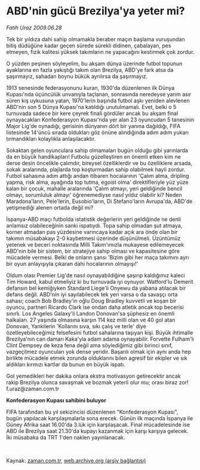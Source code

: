# ABD'nin gücü Brezilya'ya yeter mi?

*Fatih Uraz 2009.06.28*

<tr><td class="metin" colspan="2" style="padding-top: 20px; padding-left: 5px; padding-right: 10px;">Tek bir yıldıza dahi sahip olmamakla beraber maçın başlama vuruşundan bitiş düdüğüne kadar geçen sürede sürekli didinen, çabalayan, pes etmeyen, fizik kalitesi yüksek  takımların ne yapacağını kestirmek çok zordur.</td></tr><tr><td class="metin" colspan="2" style="padding-top: 20px; padding-left: 5px; padding-right: 10px;"><p> O yüzden peşinen söyleyelim, bu akşam dünya üzerinde futbol topunun ayaklarına en fazla yakıştığı takım olan Brezilya, ABD'ye fark atsa da şaşırmayız, sahadan boynu bükük ayrılırsa da şaşırmayız.
<p>1913 senesinde federasyonunu kuran, 1930'da düzenlenen ilk Dünya Kupası'nda üçüncülük unvanıyla taçlanan, sonrasında neredeyse yarım asır süren kış uykusuna yatan, 1970'lerin başında futbol aşkı yeniden alevlenen ABD'nin son 5 Dünya Kupası'na katıldığı unutulmamalı. Evet, belki o 5 turnuvada sadece bir kere çeyrek finali gördüler ancak bu akşam final oynayacakları Konfederasyon Kupası'nda yer alan 23 oyuncudan 5 tanesinin Major Lig'de oynadığı, gerisinin dünyanın dört bir yanına dağıldığı, FIFA listesinde 14'üncü sırada oldukları göz önüne alındığında adım adım yukarı tırmandıkları kolaylıkla anlaşılacaktır.
<p>Sokaktan gelen oyunculara sahip olmamaları bugün olduğu gibi yarınlarda da en büyük handikapları! Futbolu güzelleştiren en önemli etken kim ne derse desin öncelikle çalımdır, bireysel özelliklerdir ve bu özelliklere arsada, sokak aralarında, plajlarda top koşturmadan sahip olabilmek hayli zordur. Futbol sahasına adım attığı andan itibaren hocalarının 'Çalım atma, dripling yapma, risk alma, ayağında top tutma, egoist olma' direktifleriyle yüz yüze kalan bir çocuk, mahalle aralarında 'Çalım atmayı, yeri geldiğinde bencil olmayı, sorumluluk almayı' öğrenemediyse nasıl yıldız olabilir ki? Neden Maradona'ların, Pele'lerin, Eusobio'ların, Di Stefano'ların Avrupa'da, ABD'de yetişmediği alenen ortada değil mi?
<p>İspanya-ABD maçı futbolda istatistik değerlerin yeri geldiğinde ne denli anlamsız olabileceğinin sanki ispatıydı. Topa sahip olmadan şut atmaya, korner atmadan pas yüzdesine varıncaya kadar açık ara önde olan bir takımın müsabakayı 2-0 kaybetmesi üzerinde düşünülmeli. Üzüntümüz yetenek ve beceri noktasında Milli Takım'ımızla mukayese edilemeyecek ABD'nin bile bir sistem, bir stratejiye sahip olması ve kapasitesine göre mücadele vermesi. Belki de onların şansı 'Bizim gibi her maça takımını ayrı bir oyun anlayışıyla çıkaran dahi hocalarının olmayışı!'
<p>Oldum olası Premier Lig'de nasıl oynayabildiğine şaşırıp kaldığımız kaleci Tim Howard, kabul etmeliyiz ki bu turnuvada iyi oynuyor. Watford'lu Demerit defansın bel kemiğiyken Standard Liege'li Onyewu da yabana atılacak bir defans değil. ABD'nin iyi sayılabilecek tek yeri varsa o da savaşçı orta sahası; coach Bob Bradley'in oğlu Doug Bradley kuvvetli ve koşan bir oyuncu, partneri Ricardo Clark ise ondan daha atletik ancak top becerisi sınırlı. Los Angeles Galaxy'li Landon Donovan'sa şüphesiz en önemli halkaları. 27 yaşında olmasına karşın 114 kez milli olan ve 40 gol atan Donovan, Yankilerin 'Kollarını sıva, sıkı çalış ve terle' diye özetleyebileceğimiz felsefesini futbol sahalarına taşıyan kişi. Büyük ihtimalle Brezilya'nın can damarı Kaka'yla adam adama oynayabilir. Forvette Fulham'lı Clint Dempsey de keza fena değil ama söylediğimiz gibi birinci sınıf, vazgeçilmez oyuncuları yok dense yeridir. Başarılı olmak için aynı anda hep birlikte mücadele etmek zorunda olduklarını bilen agresif bir ekipler ve sık aldıkları kırmızı kartlar da bunun en büyük ispatı.
<p>Gol yemedikleri her dakika onlara ekstra motivasyon getirecektir ancak rakip Brezilya olunca savaşmak ve bozmak yeterli olur mu; orası biraz zor! f.uraz@zaman.com.tr
<p><b>Konfederasyon Kupası sahibini buluyor</b>
<p>FIFA tarafından bu yıl sekizincisi düzenlenen "Konfederasyon Kupası", bugün yapılacak karşılaşmalarla sona erecek. Günün ilk maçında İspanya ile Güney Afrika saat 16.00'da 3.lük için karşılaşacak. Final mücadelesinde ise ABD ile Brezilya saat 21.30'da kupayı kazanmak için karşı karşıya gelecek. İki müsabaka da TRT 1'den naklen yayınlanacak. 
<p><br/></p></p></p></p></p></p></p></p></p></td></tr>

Kaynak: [zaman.com.tr](http://zaman.com.tr/yazar.do?yazino=863752), [web.archive.org (arşiv bağlantısı)](http://web.archive.org/web/20090802221833/http://www.zaman.com.tr:80/yazar.do?yazino=863752)
